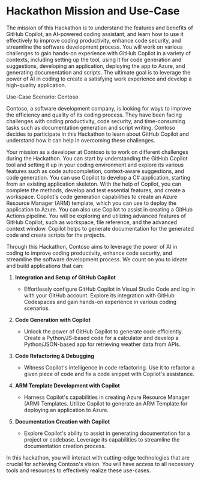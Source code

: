 # Hackathon Mission and Use-Case

The mission of this Hackathon is to understand the features and benefits of GitHub Copilot, an AI-powered coding assistant, and learn how to use it effectively to improve coding productivity, enhance code security, and streamline the software development process. You will work on various challenges to gain hands-on experience with GitHub Copilot in a variety of contexts, including setting up the tool, using it for code generation and suggestions, developing an application, deploying the app to Azure, and generating documentation and scripts. The ultimate goal is to leverage the power of AI in coding to create a satisfying work experience and develop a high-quality application.

Use-Case Scenario: Contoso

Contoso, a software development company, is looking for ways to improve the efficiency and quality of its coding process. They have been facing challenges with coding productivity, code security, and time-consuming tasks such as documentation generation and script writing. Contoso decides to participate in this Hackathon to learn about GitHub Copilot and understand how it can help in overcoming these challenges.

Your mission as a developer at Contoso is to work on different challenges during the Hackathon. You can start by understanding the GitHub Copilot tool and setting it up in your coding environment and explore its various features such as code autocompletion, context-aware suggestions, and code generation. You can use Copilot to develop a C# application, starting from an existing application skeleton. With the help of Copilot, you can complete the methods, develop and test essential features, and create a workspace. Copilot's code generation capabilities to create an Azure Resource Manager (ARM) template, which you can use to deploy the application to Azure. You can also use Copilot to assist in creating a GitHub Actions pipeline. You will be exploring and utilizing advanced features of GitHub Copilot, such as workspace, file reference, and the advanced context window. Copilot helps to generate documentation for the generated code and create scripts for the projects.

Through this Hackathon, Contoso aims to leverage the power of AI in coding to improve coding productivity, enhance code security, and streamline the software development process. We count on you to ideate and build applications that can:

1. **Integration and Setup of GitHub Copilot**
   - Effortlessly configure GitHub Copilot in Visual Studio Code and log in with your GitHub account. Explore its integration with GitHub Codespaces and gain hands-on experience in various coding scenarios.

2. **Code Generation with Copilot**
   - Unlock the power of GitHub Copilot to generate code efficiently. Create a Python/JS-based code for a calculator and develop a Python/JSON-based app for retrieving weather data from APIs.

3. **Code Refactoring & Debugging**
   - Witness Copilot's intelligence in code refactoring. Use it to refactor a given piece of code and fix a code snippet with Copilot's assistance.

4. **ARM Template Development with Copilot**
   - Harness Copilot's capabilities in creating Azure Resource Manager (ARM) Templates. Utilize Copilot to generate an ARM Template for deploying an application to Azure.

5. **Documentation Creation with Copilot**
   - Explore Copilot's ability to assist in generating documentation for a project or codebase. Leverage its capabilities to streamline the documentation creation process.

In this hackathon, you will interact with cutting-edge technologies that are crucial for achieving Contoso's vision. You will have access to all necessary tools and resources to effectively realize these use-cases.
